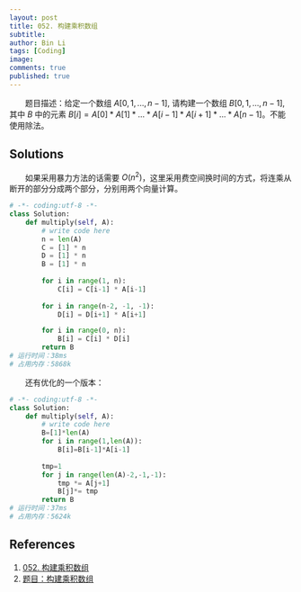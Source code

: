 ```yaml
---
layout: post
title: 052. 构建乘积数组
subtitle:
author: Bin Li
tags: [Coding]
image: 
comments: true
published: true
---
```


　　题目描述：给定一个数组 $A[0,1,...,n-1]$, 请构建一个数组 $B[0,1,...,n-1]$, 其中 $B$ 中的元素 $B[i]=A[0]*A[1]*...*A[i-1]*A[i+1]*...*A[n-1]$。不能使用除法。

## Solutions
　　如果采用暴力方法的话需要 $O(n^2)$，这里采用费空间换时间的方式，将连乘从断开的部分分成两个部分，分别用两个向量计算。

```python
# -*- coding:utf-8 -*-
class Solution:
    def multiply(self, A):
        # write code here
        n = len(A)
        C = [1] * n
        D = [1] * n
        B = [1] * n
        
        for i in range(1, n):
            C[i] = C[i-1] * A[i-1]
        
        for i in range(n-2, -1, -1):
            D[i] = D[i+1] * A[i+1]

        for i in range(0, n):
            B[i] = C[i] * D[i]
        return B
# 运行时间：38ms
# 占用内存：5868k
```

　　还有优化的一个版本：
```python
# -*- coding:utf-8 -*-
class Solution:
    def multiply(self, A):
        # write code here
        B=[1]*len(A)
        for i in range(1,len(A)):
            B[i]=B[i-1]*A[i-1]
            
        tmp=1
        for j in range(len(A)-2,-1,-1):
            tmp *= A[j+1]
            B[j]*= tmp
        return B
# 运行时间：37ms
# 占用内存：5624k
```

## References
1. [052. 构建乘积数组](https://www.nowcoder.com/practice/94a4d381a68b47b7a8bed86f2975db46?tpId=13&tqId=11204&rp=1&ru=%2Fta%2Fcoding-interviews&qru=%2Fta%2Fcoding-interviews%2Fquestion-ranking&tPage=3)
2. [题目：构建乘积数组](https://www.cnblogs.com/yanmk/p/9132719.html)